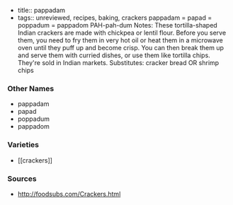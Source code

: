 - title:: pappadam
- tags:: unreviewed, recipes, baking, crackers
pappadam = papad = poppadum = pappadom PAH-pah-dum Notes: These tortilla-shaped Indian crackers are made with chickpea or lentil flour. Before you serve them, you need to fry them in very hot oil or heat them in a microwave oven until they puff up and become crisp. You can then break them up and serve them with curried dishes, or use them like tortilla chips. They're sold in Indian markets. Substitutes: cracker bread OR shrimp chips

### Other Names

* pappadam
* papad
* poppadum
* pappadom

### Varieties

* [[crackers]]

### Sources
* http://foodsubs.com/Crackers.html
